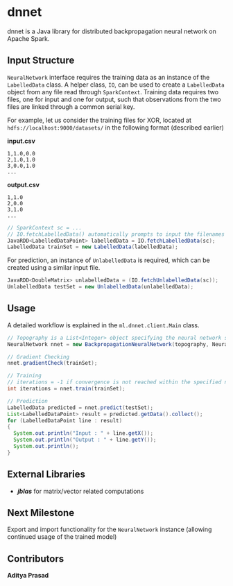 # dnnet
dnnet is a Java library for distributed backpropagation neural network on Apache Spark.

## Input Structure

```NeuralNetwork``` interface requires the training data as an instance of the ```LabelledData``` class. A helper class, ```IO```, can be used to create a ```LabelledData``` object from any file read through ```SparkContext```. Training data requires two files, one for input and one for output, such that observations from the two files are linked through a common serial key.

For example, let us consider the training files for XOR, located at ``` hdfs://localhost:9000/datasets/ ``` in the following format (described earlier)

**input.csv**
```csv
1,1.0,0.0
2,1.0,1.0
3,0.0,1.0
...
```
**output.csv**
```csv
1,1.0
2,0.0
3,1.0
...
```

```java
// SparkContext sc = ...
// IO.fetchLabelledData() automatically prompts to input the filenames
JavaRDD<LabelledDataPoint> labelledData = IO.fetchLabelledData(sc);
LabelledData trainSet = new LabelledData(labelledData);
```

For prediction, an instance of ```UnlabelledData``` is required, which can be created using a similar input file.

```java
JavaRDD<DoubleMatrix> unlabelledData = (IO.fetchUnlabelledData(sc));
UnlabelledData testSet = new UnlabelledData(unlabelledData);
```

## Usage
A detailed workflow is explained in the ```ml.dnnet.client.Main``` class.
```java
// Topography is a List<Integer> object specifying the neural network structure
NeuralNetwork nnet = new BackpropagationNeuralNetwork(topography, NeuralNetwork.Mode.REGRESSION);

// Gradient Checking
nnet.gradientCheck(trainSet);

// Training
// iterations = -1 if convergence is not reached within the specified number of epochs
int iterations = nnet.train(trainSet);

// Prediction
LabelledData predicted = nnet.predict(testSet);
List<LabelledDataPoint> result = predicted.getData().collect();
for (LabelledDataPoint line : result)
{
  System.out.println("Input : " + line.getX());
  System.out.println("Output : " + line.getY());
  System.out.println();
}
```

## External Libraries
* **_jblas_** for matrix/vector related computations

## Next Milestone
Export and import functionality for the ```NeuralNetwork``` instance (allowing continued usage of the trained model)

## Contributors
**Aditya Prasad**
